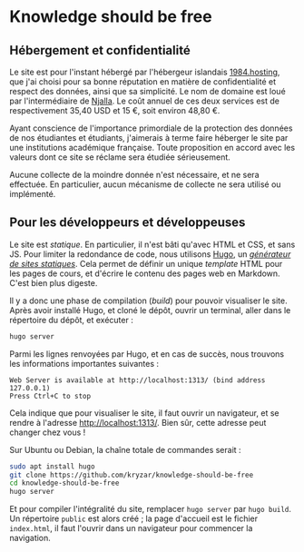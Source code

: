 # Knowledge should be free

## Hébergement et confidentialité

Le site est pour l'instant hébergé par l'hébergeur islandais
[1984.hosting](https://1984.hosting/), que j'ai choisi pour sa bonne réputation
en matière de confidentialité et respect des données, ainsi que sa simplicité.
Le nom de domaine est loué par l'intermédiaire de [Njalla](https://njal.la/).
Le coût annuel de ces deux services est de respectivement 35,40 USD et 15 €,
soit environ 48,80 €.

Ayant conscience de l'importance primordiale de la protection des données de
nos étudiantes et étudiants, j'aimerais à terme faire héberger le site par une
institutions académique française. Toute proposition en accord avec les valeurs
dont ce site se réclame sera étudiée sérieusement.

Aucune collecte de la moindre donnée n'est nécessaire, et ne sera effectuée. En
particulier, aucun mécanisme de collecte ne sera utilisé ou implémenté.

## Pour les développeurs et développeuses

Le site est *statique*. En particulier, il n'est bâti qu'avec HTML et CSS, et
sans JS. Pour limiter la redondance de code, nous utilisons
[Hugo](https://gohugo.io/), un [*générateur de sites
statiques*](https://jamstack.org/generators/). Cela permet de définir un unique
*template* HTML pour les pages de cours, et d'écrire le contenu des pages web
en Markdown. C'est bien plus digeste.

Il y a donc une phase de compilation (*build*) pour pouvoir visualiser le site.
Après avoir installé Hugo, et cloné le dépôt, ouvrir un terminal, aller dans le
répertoire du dépôt, et exécuter :

```sh
hugo server
```

Parmi les lignes renvoyées par Hugo, et en cas de succès, nous trouvons les
informations importantes suivantes :

```
Web Server is available at http://localhost:1313/ (bind address 127.0.0.1) 
Press Ctrl+C to stop
```

Cela indique que pour visualiser le site, il faut ouvrir un navigateur, et se
rendre à l'adresse [http://localhost:1313/](http://localhost:1313/). Bien sûr,
cette adresse peut changer chez vous !

Sur Ubuntu ou Debian, la chaîne totale de commandes serait :

```sh
sudo apt install hugo
git clone https://github.com/kryzar/knowledge-should-be-free
cd knowledge-should-be-free
hugo server
```

Et pour compiler l'intégralité du site, remplacer `hugo server` par `hugo
build`. Un répertoire `public` est alors créé ; la page d'accueil est le
fichier `index.html`, il faut l'ouvrir dans un navigateur pour commencer la
navigation.
